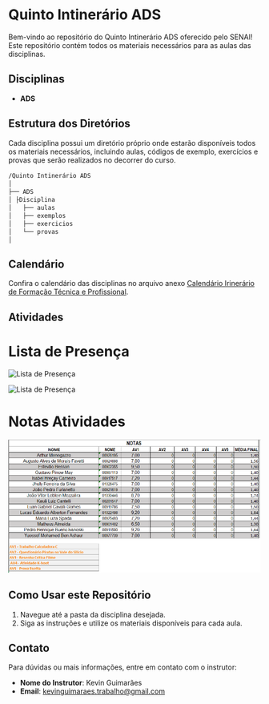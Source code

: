 # Quinto Intinerário ADS

Bem-vindo ao repositório do Quinto Intinerário ADS oferecido pelo SENAI! Este repositório contém todos os materiais necessários para as aulas das disciplinas.

## Disciplinas

- **ADS**

## Estrutura dos Diretórios

Cada disciplina possui um diretório próprio onde estarão disponíveis todos os materiais necessários, incluindo aulas, códigos de exemplo, exercícios e provas que serão realizados no decorrer do curso.

```
/Quinto Intinerário ADS
│
├── ADS
│ ├Disciplina 
│ 	├── aulas
│ 	├── exemplos
│ 	├── exercicios
│ 	└── provas
│

```

## Calendário

Confira o calendário das disciplinas no arquivo anexo 
[Calendário Irinerário de Formação Técnica e Profissional](Imagens/Calendario_V_Itinerario.pdf).

## Atividades

# Lista de Presença

![Lista de Presença](imagens/Chamada_IITrimestre)

![Lista de Presença](imagens/Chamada_IIITrimestre)

# Notas Atividades

![Notas Prova 01](Imagens/Notas.png)

## Como Usar este Repositório

1. Navegue até a pasta da disciplina desejada.
2. Siga as instruções e utilize os materiais disponíveis para cada aula.

## Contato

Para dúvidas ou mais informações, entre em contato com o instrutor:
- **Nome do Instrutor**: Kevin Guimarães
- **Email**: kevinguimaraes.trabalho@gmail.com